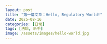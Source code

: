 ```yaml
---
layout: post
title: "第一篇文章：Hello, Regulatory World!"
date: 2025-08-16
categories: [日常]
tags: [法規, 新手]
image: /assets/images/hello-world.jpg   
---
```

